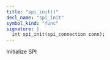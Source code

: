```yaml
---
title: "spi_init()"
decl_name: "spi_init"
symbol_kind: "func"
signature: |
  int spi_init(spi_connection conn);
---
```


Initialize SPI 

